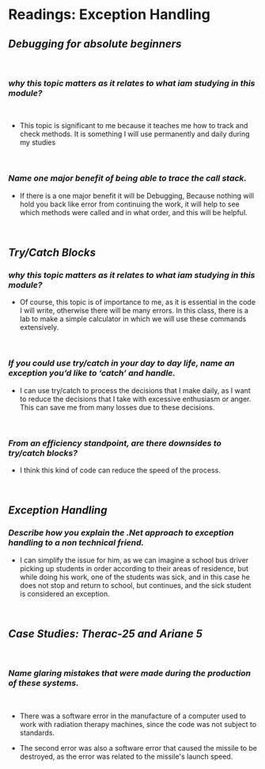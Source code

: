 

# Readings: Exception Handling

## ***Debugging for absolute beginners***
<div>&nbsp;&emsp;</div>

### ***why this topic matters as it relates to what iam studying in this module?***
<div>&nbsp;&emsp;</div>

- This topic is significant to me because it teaches me how to track and check methods. It is something I will use permanently and daily during my studies
<div>&nbsp;&emsp;</div>

### ***Name one major benefit of being able to trace the call stack.***

- If there is a one major benefit it will be Debugging, Because nothing will hold you back like error from continuing the work, it will help to see which methods were called and in what order, and this will be helpful. 
<div>&nbsp;&emsp;</div>


## ***Try/Catch Blocks***

### ***why this topic matters as it relates to what iam studying in this module?***

- Of course, this topic is of importance to me, as it is essential in the code I will write, otherwise there will be many errors. In this class, there is a lab to make a simple calculator in which we will use these commands extensively.
<div>&nbsp;&emsp;</div>

### ***If you could use try/catch in your day to day life, name an exception you’d like to ‘catch’ and handle.***

- I can use try/catch to process the decisions that I make daily, as I want to reduce the decisions that I take with excessive enthusiasm or anger. This can save me from many losses due to these decisions.
<div>&nbsp;&emsp;</div>


### ***From an efficiency standpoint, are there downsides to try/catch blocks?***

- I think this kind of code can reduce the speed of the process.
<div>&nbsp;&emsp;</div>

## ***Exception Handling***

### ***Describe how you explain the .Net approach to exception handling to a non technical friend.***

- I can simplify the issue for him, as we can imagine a school bus driver picking up students in order according to their areas of residence, but while doing his work, one of the students was sick, and in this case he does not stop and return to school, but continues, and the sick student is considered an exception.
<div>&nbsp;&emsp;</div>



## ***Case Studies: Therac-25 and Ariane 5***
<div>&nbsp;&emsp;</div>

### ***Name glaring mistakes that were made during the production of these systems.***

<div>&nbsp;&emsp;</div>

- There was a software error in the manufacture of a computer used to work with radiation therapy machines, since the code was not subject to standards.

- The second error was also a software error that caused the missile to be destroyed, as the error was related to the missile's launch speed.











